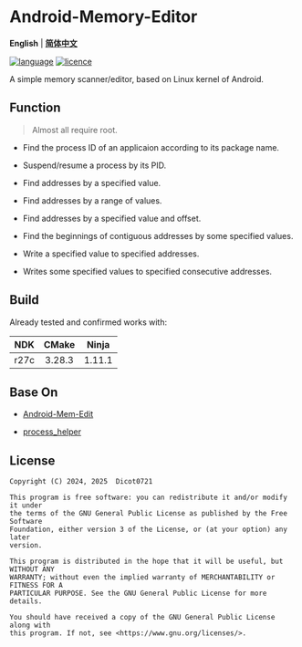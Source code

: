 # Android-Memory-Editor

**English** | **[简体中文](./README.zh-CN.md)**

[![language](https://img.shields.io/github/languages/top/Dicot0721/Android-Memory-Editor)]()
[![licence](https://img.shields.io/github/license/Dicot0721/Android-Memory-Editor)
](https://www.gnu.org/licenses/gpl-3.0.html)

A simple memory scanner/editor, based on Linux kernel of Android.


## Function

> Almost all require root.

- Find the process ID of an applicaion according to its package name.

- Suspend/resume a process by its PID.

- Find addresses by a specified value.

- Find addresses by a range of values.

- Find addresses by a specified value and offset.

- Find the beginnings of contiguous addresses by some specified values.

- Write a specified value to specified addresses.

- Writes some specified values to specified consecutive addresses.


## Build

Already tested and confirmed works with:

| NDK |CMake |Ninja |
|:---:|:----:|:----:|
|r27c |3.28.3|1.11.1|


## Base On

- [Android-Mem-Edit](https://github.com/mrcang09/Android-Mem-Edit) <!-- Shitcode -->

- [process_helper](https://gitee.com/liudegui/process_helper)


## License

```
Copyright (C) 2024, 2025  Dicot0721

This program is free software: you can redistribute it and/or modify it under
the terms of the GNU General Public License as published by the Free Software
Foundation, either version 3 of the License, or (at your option) any later
version.

This program is distributed in the hope that it will be useful, but WITHOUT ANY
WARRANTY; without even the implied warranty of MERCHANTABILITY or FITNESS FOR A
PARTICULAR PURPOSE. See the GNU General Public License for more details.

You should have received a copy of the GNU General Public License along with
this program. If not, see <https://www.gnu.org/licenses/>.
```
